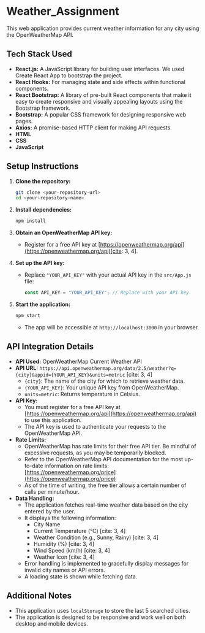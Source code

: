 # Weather_Assignment

This web application provides current weather information for any city using the OpenWeatherMap API.

## Tech Stack Used

* **React.js:** A JavaScript library for building user interfaces. We used Create React App to bootstrap the project.
* **React Hooks:** For managing state and side effects within functional components.
* **React Bootstrap:** A library of pre-built React components that make it easy to create responsive and visually appealing layouts using the Bootstrap framework.
* **Bootstrap:** A popular CSS framework for designing responsive web pages.
* **Axios:** A promise-based HTTP client for making API requests.
* **HTML**
* **CSS**
* **JavaScript**

## Setup Instructions

1.  **Clone the repository:**

    ```bash
    git clone <your-repository-url>
    cd <your-repository-name>
    ```

2.  **Install dependencies:**

    ```bash
    npm install
    ```

3.  **Obtain an OpenWeatherMap API key:**

    * Register for a free API key at [https://openweathermap.org/api](https://openweathermap.org/api)[cite: 3, 4].

4.  **Set up the API key:**

    * Replace `"YOUR_API_KEY"` with your actual API key in the `src/App.js` file:

        ```javascript
        const API_KEY = "YOUR_API_KEY"; // Replace with your API key
        ```

5.  **Start the application:**

    ```bash
    npm start
    ```

    * The app will be accessible at `http://localhost:3000` in your browser.

## API Integration Details

* **API Used:** OpenWeatherMap Current Weather API
* **API URL:** `https://api.openweathermap.org/data/2.5/weather?q={city}&appid={YOUR_API_KEY}&units=metric` [cite: 3, 4]
    * `{city}`:  The name of the city for which to retrieve weather data.
    * `{YOUR_API_KEY}`: Your unique API key from OpenWeatherMap.
    * `units=metric`:  Returns temperature in Celsius.
* **API Key:**
    * You must register for a free API key at [https://openweathermap.org/api](https://openweathermap.org/api) to use this application.
    * The API key is used to authenticate your requests to the OpenWeatherMap API.
* **Rate Limits:**
    * OpenWeatherMap has rate limits for their free API tier. Be mindful of excessive requests, as you may be temporarily blocked.
    * Refer to the OpenWeatherMap API documentation for the most up-to-date information on rate limits: [https://openweathermap.org/price](https://openweathermap.org/price)
    * As of the time of writing, the free tier allows a certain number of calls per minute/hour.
* **Data Handling:**
    * The application fetches real-time weather data based on the city entered by the user.
    * It displays the following information:
        * City Name
        * Current Temperature (°C) [cite: 3, 4]
        * Weather Condition (e.g., Sunny, Rainy) [cite: 3, 4]
        * Humidity (%) [cite: 3, 4]
        * Wind Speed (km/h) [cite: 3, 4]
        * Weather Icon [cite: 3, 4]
    * Error handling is implemented to gracefully display messages for invalid city names or API errors.
    * A loading state is shown while fetching data.

## Additional Notes

* This application uses `localStorage` to store the last 5 searched cities.
* The application is designed to be responsive and work well on both desktop and mobile devices.
